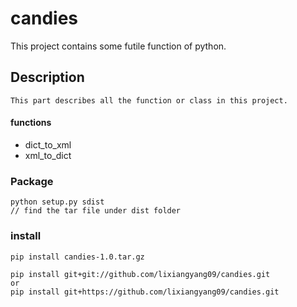 # candies
This project contains some futile function of python.

## Description
    This part describes all the function or class in this project.
#### functions

- dict_to_xml
- xml_to_dict
 


### Package
    python setup.py sdist
    // find the tar file under dist folder


### install
    pip install candies-1.0.tar.gz

    pip install git+git://github.com/lixiangyang09/candies.git
    or
    pip install git+https://github.com/lixiangyang09/candies.git
